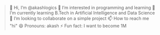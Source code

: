 >👋 Hi, I’m @akashlogics
>👀 I’m interested in programming and learning
>🌱 I’m currently learning B.Tech in Artificial Intelligence and Data Science
>💞️ I’m looking to collaborate on a simple project
>📫 How to reach me "hi"
>😄 Pronouns: akash
>⚡ Fun fact: I want to become 1M
